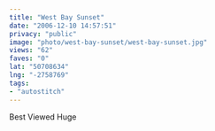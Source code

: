 ```yaml
---
title: "West Bay Sunset"
date: "2006-12-10 14:57:51"
privacy: "public"
image: "photo/west-bay-sunset/west-bay-sunset.jpg"
views: "62"
faves: "0"
lat: "50708634"
lng: "-2758769"
tags:
- "autostitch"
---
```

Best Viewed Huge
